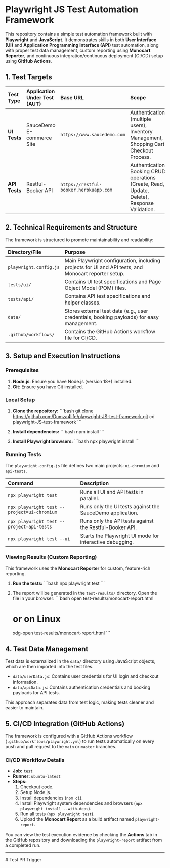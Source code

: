 # Playwright JS Test Automation Framework

This repository contains a simple test automation framework built with **Playwright** and **JavaScript**. It demonstrates skills in both **User Interface (UI)** and **Application Programming Interface (API)** test automation, along with proper test data management, custom reporting using **Monocart Reporter**, and continuous integration/continuous deployment (CI/CD) setup using **GitHub Actions**.

## 1. Test Targets

| Test Type | Application Under Test (AUT) | Base URL | Scope |
| :--- | :--- | :--- | :--- |
| **UI Tests** | SauceDemo E-commerce Site | `https://www.saucedemo.com` | Authentication (multiple users), Inventory Management, Shopping Cart, Checkout Process. |
| **API Tests** | Restful-Booker API | `https://restful-booker.herokuapp.com` | Authentication, Booking CRUD operations (Create, Read, Update, Delete), Response Validation. |

## 2. Technical Requirements and Structure

The framework is structured to promote maintainability and readability:

| Directory/File | Purpose |
| :--- | :--- |
| `playwright.config.js` | Main Playwright configuration, including projects for UI and API tests, and Monocart reporter setup. |
| `tests/ui/` | Contains UI test specifications and Page Object Model (POM) files. |
| `tests/api/` | Contains API test specifications and helper classes. |
| `data/` | Stores external test data (e.g., user credentials, booking payloads) for easy management. |
| `.github/workflows/` | Contains the GitHub Actions workflow file for CI/CD. |

## 3. Setup and Execution Instructions

### Prerequisites

1.  **Node.js**: Ensure you have Node.js (version 18+) installed.
2.  **Git**: Ensure you have Git installed.

### Local Setup

1.  **Clone the repository:**
    \`\`\`bash
    git clone https://github.com/Dumza4life/playwright-JS-test-framework.git
    cd playwright-JS-test-framework
    \`\`\`

2.  **Install dependencies:**
    \`\`\`bash
    npm install
    \`\`\`

3.  **Install Playwright browsers:**
    \`\`\`bash
    npx playwright install
    \`\`\`

### Running Tests

The `playwright.config.js` file defines two main projects: `ui-chromium` and `api-tests`.

| Command | Description |
| :--- | :--- |
| `npx playwright test` | Runs all UI and API tests in parallel. |
| `npx playwright test --project=ui-chromium` | Runs only the UI tests against the SauceDemo application. |
| `npx playwright test --project=api-tests` | Runs only the API tests against the Restful-Booker API. |
| `npx playwright test --ui` | Starts the Playwright UI mode for interactive debugging. |

### Viewing Results (Custom Reporting)

This framework uses the **Monocart Reporter** for custom, feature-rich reporting.

1.  **Run the tests:**
    \`\`\`bash
    npx playwright test
    \`\`\`

2.  The report will be generated in the `test-results/` directory. Open the file in your browser:
    \`\`\`bash
    open test-results/monocart-report.html
    # or on Linux
    xdg-open test-results/monocart-report.html
    \`\`\`

## 4. Test Data Management

Test data is externalized in the `data/` directory using JavaScript objects, which are then imported into the test files.

-   `data/userData.js`: Contains user credentials for UI login and checkout information.
-   `data/apiData.js`: Contains authentication credentials and booking payloads for API tests.

This approach separates data from test logic, making tests cleaner and easier to maintain.

## 5. CI/CD Integration (GitHub Actions)

The framework is configured with a GitHub Actions workflow (`.github/workflows/playwright.yml`) to run tests automatically on every push and pull request to the `main` or `master` branches.

### CI/CD Workflow Details

-   **Job:** `test`
-   **Runner:** `ubuntu-latest`
-   **Steps:**
    1.  Checkout code.
    2.  Setup Node.js.
    3.  Install dependencies (`npm ci`).
    4.  Install Playwright system dependencies and browsers (`npx playwright install --with-deps`).
    5.  Run all tests (`npx playwright test`).
    6.  Upload the **Monocart Report** as a build artifact named `playwright-report`.

You can view the test execution evidence by checking the **Actions** tab in the GitHub repository and downloading the `playwright-report` artifact from a completed run.

---


#   T e s t   P R   T r i g g e r  
 